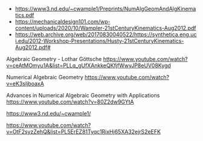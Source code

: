 * https://www3.nd.edu/~cwample1/Preprints/NumAlgGeomAndAlgKinematics.pdf
* https://mechanicaldesign101.com/wp-content/uploads/2020/10/Wampler-21stCenturyKinematics-Aug2012.pdf
* https://web.archive.org/web/20170830040522/https://synthetica.eng.uci.edu/2012-Workshop-Presentations/Husty-21stCenturyKinematics-Aug2012.pdf#



Algebraic Geometry - Lothar Göttsche
https://www.youtube.com/watch?v=ceAtMOmyu1A&list=PLLq_gUfXAnkkeQKfjfWwyJP8eUV08Kygd

Numerical Algebraic Geometry
https://www.youtube.com/watch?v=eK3sIjboaxA

Advances in Numerical Algebraic Geometry with Applications
https://www.youtube.com/watch?v=80Z2dw9GYtA


https://www3.nd.edu/~cwample1/

https://www.youtube.com/watch?v=OtF2syzZehQ&list=PL5ErEZ81Tyqc1RixHj65XA32ejrS2eEFK


